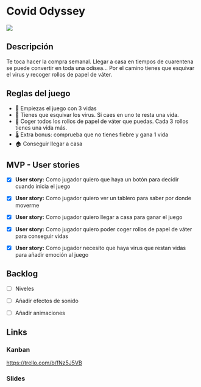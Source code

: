 # Covid Odyssey

![](https://media.giphy.com/media/Ymzmd5c2In6HUGjkTB/giphy.gif)

## Descripción
Te toca hacer la compra semanal. Llegar a casa en tiempos de cuarentena se puede convertir en toda una odisea... Por el camino tienes que esquivar el virus y recoger rollos de papel de váter.

## Reglas del juego  
- 💖 Empiezas el juego con 3 vidas
- 🦠 Tienes que esquivar los virus. Si caes en uno te resta una vida.
- 🧻 Coger todos los rollos de papel de váter que puedas. Cada 3 rollos tienes una vida más.
- 🌡️ Extra bonus: comprueba que no tienes fiebre y gana 1 vida
- 🏠 Conseguir llegar a casa

## MVP - User stories

- [x] **User story:** Como jugador quiero que haya un botón para decidir cuando inicia el juego
- [x] **User story:** Como jugador quiero ver un tablero para saber por donde moverme
- [x] **User story:** Como jugador quiero llegar a casa para ganar el juego
- [x] **User story:** Como jugador quiero poder coger rollos de papel de váter para conseguir vidas
- [x] **User story:** Como jugador necesito que haya virus que restan vidas para añadir emoción al juego


## Backlog
- [ ] Niveles
- [ ] Añadir efectos de sonido 
- [ ] Añadir animaciones


## Links 
### Kanban
https://trello.com/b/fNz5J5VB

### Slides
